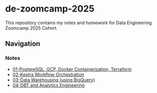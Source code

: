 # de-zoomcamp-2025

This repository contains my notes and homework for Data Engineering Zoomcamp 2025 Cohort.

## Navigation
### Notes
- [01-PostgreSQL, GCP, Docker Containerization, Terraform](https://github.com/Circhastic/de-zoomcamp-2025/tree/main/notes/1)
- [02-Kestra Workflow Orchestration](https://github.com/Circhastic/de-zoomcamp-2025/tree/main/notes/2)
- [03-Data Warehousing (using BigQuery)](https://github.com/Circhastic/de-zoomcamp-2025/tree/main/notes/3)
- [04-DBT and Analytics Engineering](https://github.com/Circhastic/de-zoomcamp-2025/tree/main/notes/4)